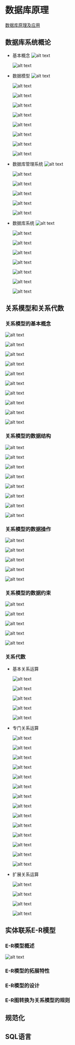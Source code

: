 # 数据库原理

[数据库原理及应用](https://www.icourse163.org/learn/UESTC-1458643166?tid=1470104698#/learn/content?type=detail&id=1253788252&cid=1284663295)


## 数据库系统概论
* 基本概念
    ![alt text](image.png)

    ![alt text](image-1.png)

* 数据模型
    ![alt text](image-2.png)

    ![alt text](image-3.png)

    ![alt text](image-4.png)

    ![alt text](image-5.png)

    ![alt text](image-6.png)

    ![alt text](image-7.png)

    ![alt text](image-8.png)

    ![alt text](image-9.png)

    ![alt text](image-10.png)

* 数据库管理系统
    ![alt text](image-11.png)

    ![alt text](image-12.png)

    ![alt text](image-13.png)

    ![alt text](image-14.png)

    ![alt text](image-15.png)

    ![alt text](image-16.png)

* 数据库系统
    ![alt text](image-17.png)

    ![alt text](image-18.png)

    ![alt text](image-19.png)

    ![alt text](image-20.png)

    ![alt text](image-21.png)

    ![alt text](image-23.png)

    ![alt text](image-22.png)

    ![alt text](image-24.png)

## 关系模型和关系代数

### 关系模型的基本概念

![alt text](image-25.png)

![alt text](image-26.png)

![alt text](image-27.png)

![alt text](image-28.png)

![alt text](image-29.png)

![alt text](image-30.png)

![alt text](image-31.png)

![alt text](image-32.png)

![alt text](image-33.png)

![alt text](image-34.png)

### 关系模型的数据结构

![alt text](image-35.png)

![alt text](image-36.png)

![alt text](image-37.png)

![alt text](image-38.png)

![alt text](image-39.png)

![alt text](image-40.png)

![alt text](image-41.png)

![alt text](image-42.png)

### 关系模型的数据操作

![alt text](image-43.png)

![alt text](image-44.png)

![alt text](image-45.png)

![alt text](image-46.png)

![alt text](image-47.png)

### 关系模型的数据约束

![alt text](image-48.png)

![alt text](image-49.png)

![alt text](image-50.png)  

![alt text](image-51.png)

![alt text](image-52.png)

### 关系代数
* 基本关系运算

    ![alt text](image-53.png)

    ![alt text](image-54.png)

    ![alt text](image-55.png)

    ![alt text](image-56.png)

    ![alt text](image-57.png)

* 专门关系运算

    ![alt text](image-58.png)

    ![alt text](image-59.png)

    ![alt text](image-60.png)

    ![alt text](image-61.png)

    ![alt text](image-62.png)

    ![alt text](image-63.png)

    ![alt text](image-64.png)

    ![alt text](image-65.png)

    ![alt text](image-67.png)

    ![alt text](image-66.png)

    ![alt text](image-68.png)

    ![alt text](image-69.png)

    ![alt text](image-71.png)

    ![alt text](image-70.png)

* 扩展关系运算

    ![alt text](image-72.png)

    ![alt text](image-73.png)

    ![alt text](image-74.png)

    ![alt text](image-75.png)



## 实体联系E-R模型

### E-R模型概述

![alt text](image-76.png)


### E-R模型的拓展特性

### E-R模型的设计

### E-R图转换为关系模型的规则

## 规范化

## SQL语言

<!-- 
## 引言

## 关系模型介绍

## SQL

## 中级SQL

## 高级SQL

## 形式化关系查询语言

## 数据库设计和E-R模型

## 关系数据库规范化

## 事务 -->

